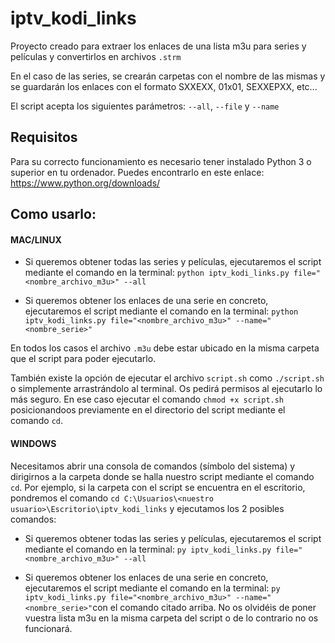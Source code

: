 # iptv_kodi_links


Proyecto creado para extraer los enlaces de una lista m3u para series y películas y convertirlos en archivos `.strm`

En el caso de las series, se crearán carpetas con el nombre de las mismas y se guardarán los enlaces con el formato SXXEXX, 01x01, SEXXEPXX, etc...

El script acepta los siguientes parámetros: `--all`, `--file` y `--name`

## Requisitos

Para su correcto funcionamiento es necesario tener instalado Python 3 o superior en tu ordenador.
Puedes encontrarlo en este enlace: https://www.python.org/downloads/

## Como usarlo:

#### MAC/LINUX

- Si queremos obtener todas las series y películas, ejecutaremos el script mediante el comando en la terminal: `python iptv_kodi_links.py file="<nombre_archivo_m3u>" --all`

- Si queremos obtener los enlaces de una serie en concreto, ejecutaremos el script mediante el comando en la terminal: `python iptv_kodi_links.py file="<nombre_archivo_m3u>" --name="<nombre_serie>"`

En todos los casos el archivo `.m3u` debe estar ubicado en la misma carpeta que el script para poder ejecutarlo.

También existe la opción de ejecutar el archivo `script.sh` como `./script.sh` o simplemente arrastrándolo al terminal. Os pedirá permisos al ejecutarlo lo más seguro. En ese caso ejecutar el comando `chmod +x script.sh` posicionandoos previamente en el directorio del script mediante el comando `cd`.

#### WINDOWS

Necesitamos abrir una consola de comandos (símbolo del sistema) y dirigirnos a la carpeta donde se halla nuestro script mediante el comando `cd`. Por ejemplo, si la carpeta con el script se encuentra en el escritorio, pondremos el comando `cd C:\Usuarios\<nuestro usuario>\Escritorio\iptv_kodi_links` y ejecutamos los 2 posibles comandos:

- Si queremos obtener todas las series y películas, ejecutaremos el script mediante el comando en la terminal: `py iptv_kodi_links.py file="<nombre_archivo_m3u>" --all`

- Si queremos obtener los enlaces de una serie en concreto, ejecutaremos el script mediante el comando en la terminal: `py iptv_kodi_links.py file="<nombre_archivo_m3u>" --name="<nombre_serie>"`con el comando citado arriba. No os olvidéis de poner vuestra lista m3u en la misma carpeta del script o de lo contrario no os funcionará.
